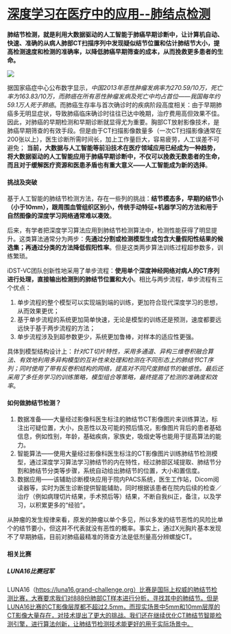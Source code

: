 # [深度学习在医疗中的应用--肺结点检测]()

__肺结节检测，就是利用大数据驱动的人工智能于肺癌早期诊断中，让计算机自动、快速、准确的从病人肺部CT扫描序列中发现疑似结节位置和估计肺结节大小，提高检测速度和检测的准确率，以降低肺癌早期筛查的成本，从而挽救更多患者的生命。__

![](https://pic3.zhimg.com/80/v2-aa94817f9b0b8bc24f98b64953f8abe4_hd.jpg)

据国家癌症中心公布数字显示，_中国2013年恶性肿瘤发病率为270.59/10万，死亡率为163.83/10万，而肺癌在所有恶性肿瘤发病及死亡中均占首位——我国每年约59.1万人死于肺癌_。而肺癌生存率与首次确诊时的疾病阶段高度相关：由于早期肺癌多无明显症状，导致肺癌临床确诊时往往已达中晚期，治疗费用高但效果不佳。因此，对肺癌的早期检测和早期诊断就显得尤为重要。胸部CT放射影像技术，是肺癌早期筛查的有效手段。但是由于CT扫描影像数量多（一次CT扫描影像通常在200张以上），医生诊断所需时间长，加上工作量巨大，容易疲劳，人工误差不可避免； __当前，大数据与人工智能等前沿技术在医疗领域应用已经成为一种趋势，将大数据驱动的人工智能应用于肺癌早期诊断中，不仅可以挽救无数患者的生命，而且对于缓解医疗资源和医患矛盾也有重大意义——人工智能成为新的选择__。

#### 挑战及突破
基于人工智能的肺结节检测方法，存在一些列的挑战：__结节模态多，早期的结节小（小于10mm），跟周围血管组织区别小，传统手动特征+机器学习的方法和用于自然图像的深度学习网络通常难以凑效__。

后来，有学者把深度学习算法应用到肺结节检测算法中，检测性能获得了明显提升。这类算法通常分为两步：__先通过分割或检测模型生成包含大量假阳性结果的候选集；再通过分类的方法降低假阳性率__。但是这类两步算法训练过程超参数多，训练繁琐。

iDST-VC团队创新性地采用了单步流程：__使用单个深度神经网络对病人的CT序列进行处理，直接输出检测到的肺结节位置和大小__。相比与两步流程，单步流程有三个优点：
1. 单步流程的整个模型可以实现端到端的训练，更加符合现代深度学习的思想，从而效果更优；
2. 基于单步流程的系统更加简单快速，无论是模型的训练还是预测，速度都要远远快于基于两步流程的方法；
3. 单步流程涉及到超参数更少，系统更加鲁棒，对样本的适应性更强。

具体到模型结构设计上：_针对CT切片特性，采用多通道、异构三维卷积融合算法、有效地利用多异构模型的互补性来处理和检测在不同形态上的肺结节CT序列；同时使用了带有反卷积结构的网络，提高对不同尺度肺结节的敏感性。最后还采用了多任务学习的训练策略，模型组合等策略，最终提高了检测的准确度和效率_。

#### 如何做肺结节检测？
1. 数据准备——大量经过影像科医生标注的肺结节CT影像图片来训练算法，标注出可疑位置，大小，良恶性以及可能的预后情况，影像图片背后的患者基础信息，例如性别，年龄，基础疾病，家族史，吸烟史等也能用于提高算法的能力。
2. 智能算法——使用大量经过影像科医生标注的CT影像图片训练肺结节检测模型，通过深度学习算法学习肺结节的内在特性，经过肺部区域提取、肺结节分割和肺结节分类等步骤，系统自动给出肺结节的位置，大小和置信度。
3. 数据应用——该辅助诊断模块应用于院内PACS系统，医生工作站，Dicom阅读器等，实时为医生诊断提供智能辅助，同时根据该患者在院内后续的检查／治疗（例如病理切片结果，手术预后等）结果，不断自我纠正，备注，以及学习，以积累更多的“经验”。

从肿瘤的发生规律来看，原发的肿瘤以单个多见，所以多发的结节恶性的风险比单个的结节要小，但这并不代表就没有恶性的概率。事实上，通过X光胸片基本发现不了早期肺癌，目前对肺癌最精准的筛查方法是低剂量高分辨螺旋CT。

#### 相关比赛
##### LUNA16比赛冠军
LUNA16（https://luna16.grand-challenge.org）比赛是国际上权威的肺结节检测比赛，大赛要求我们对888份肺部CT样本进行分析，寻找其中的肺结节。但是LUNA16比赛的CT影像层厚都不超过2.5mm，而现实场景中5mm和10mm层厚的CT影像大量存在，对技术提出了更大的挑战。我们还在继续优化CT肺结节智能检测引擎，进行算法创新，让肺结节检测技术能更好的用于实际场景中。

